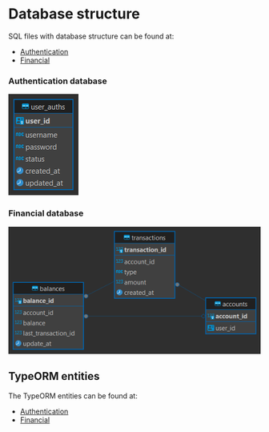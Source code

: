 # Database structure

SQL files with database structure can be found at:

- [Authentication](../../deployment/database/authentication)
- [Financial](../../deployment/database/financial)

### Authentication database

![Authentication database](./images/database-diagram-authentication.png)

### Financial database

![Financial database](./images/database-diagram-financial.png)

## TypeORM entities

The TypeORM entities can be found at:

- [Authentication](../../apps/auth-service/src/app/database/entities/)
- [Financial](../../apps/financial-service/src/app/database/entities/)
